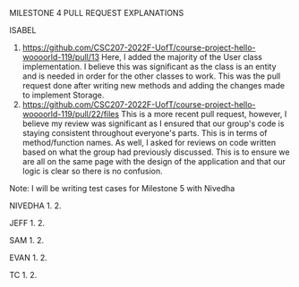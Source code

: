 MILESTONE 4 PULL REQUEST EXPLANATIONS 

ISABEL
1. https://github.com/CSC207-2022F-UofT/course-project-hello-woooorld-119/pull/13
Here, I added the majority of the User class implementation. I believe this was significant as the class is an entity
and is needed in order for the other classes to work. This was the pull request done after writing new methods and 
adding the changes made to implement Storage.  
2. https://github.com/CSC207-2022F-UofT/course-project-hello-woooorld-119/pull/22/files
This is a more recent pull request, however, I believe my review was significant as I ensured that our group's code is staying consistent throughout 
everyone's parts. This is in terms of method/function names. As well, I asked for reviews on code written based on what the group had previously 
discussed. This is to ensure we are all on the same page with the design of the application and that our logic is clear so there is no confusion. 

Note: I will be writing test cases for Milestone 5 with Nivedha 

NIVEDHA
1. 
2.

JEFF
1. 
2.

SAM
1. 
2.

EVAN
1. 
2.

TC
1. 
2. 
